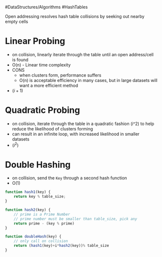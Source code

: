 #DataStructures/Algorithms #HashTables 

Open addressing resolves hash table collisions by seeking out nearby empty cells

# Linear Probing
- on collision, linearly iterate through the table until an open address/cell is found
- O(n) - Linear time complexity
- CONS
	- when clusters form, performance suffers
	- O(n) is acceptable efficiency in many cases, but in large datasets will want a more efficient method
- $(i+1)$
# Quadratic Probing
- on collision, iterate through the table in a quadratic fashion (i^2) to help reduce the likelihood of clusters forming
- can result in an infinite loop, with increased likelihood in smaller datasets
- $(i^2)$

# Double Hashing
- on collision, send the `Key` through a second hash function
- O(1)
```javascript
function hash1(key) {
	return key % table_size;
}

function hash2(key) {
	// prime is a Prime Number
	// prime number must be smaller than table_size, pick any
	return prime - (key % prime)
}

function doubleHash(key) {
	// only call on collision
	return (hash1(key)+i*hash2(key))% table_size
}
```